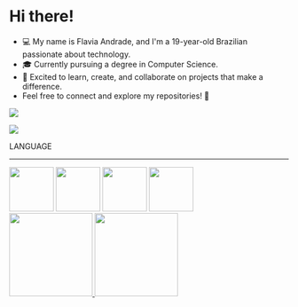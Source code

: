 # Hi there!

- 💻 My name is Flavia Andrade, and I'm a 19-year-old Brazilian passionate about technology.
- 🎓 Currently pursuing a degree in Computer Science.
- 🌟 Excited to learn, create, and collaborate on projects that make a difference.
- Feel free to connect and explore my repositories! 🚀


<a href="flaviaandrader2011@gmail.com">
<img src="https://img.shields.io/badge/Gmail-D14836?style=for-the-badge&logo=gmail&logoColor=white"/>
</a>

[<img src="https://img.shields.io/badge/LinkedIn-0077B5?style=for-the-badge&logo=linkedin&logoColor=white">](https://br.linkedin.com/in/flavia-andrade22ribeiro)

  LANGUAGE
  <hr>
  <img src="https://cdn.jsdelivr.net/gh/devicons/devicon@latest/icons/javascript/javascript-original.svg" height="80" /> 
  <img src="https://cdn.jsdelivr.net/gh/devicons/devicon@latest/icons/html5/html5-original.svg" height="80"  /> 
  <img src="https://cdn.jsdelivr.net/gh/devicons/devicon@latest/icons/css3/css3-original.svg" height="80"  /> 
  <img src="https://cdn.jsdelivr.net/gh/devicons/devicon@latest/icons/java/java-original-wordmark.svg" height="80"  />
          
 <div>
  <a href="https://github.com/seu-FlaviaAndrade22STN">
  <img height="150en" src="https://github-readme-stats.vercel.app/api?username=FlaviaAndrade22&theme=midnight-purple&show_icons=true&hide_border=false&border_color=A020F0&count_private=false" /> 
  <img height="150en" src="https://github-readme-stats.vercel.app/api/top-langs/?username=FlaviaAndrade22&theme=midnight-purple&show_icons=true&hide_border=false&border_color=A020F0&layout=compact" />
</div> 
